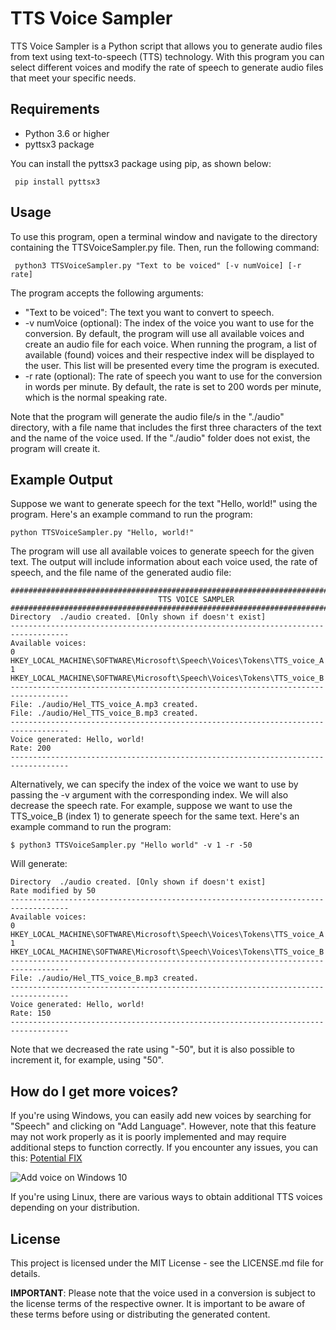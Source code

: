 # TTS Voice Sampler
TTS Voice Sampler is a Python script that allows you to generate audio files from text using text-to-speech (TTS) technology. With this program you can select different voices and modify the rate of speech to generate audio files that meet your specific needs.

## Requirements
-   Python 3.6 or higher
-   pyttsx3 package

You can install the pyttsx3 package using pip, as shown below:

   ```
    pip install pyttsx3
   ```
   
## Usage
To use this program, open a terminal window and navigate to the directory containing the TTSVoiceSampler.py file. Then, run the following command:

   ```
    python3 TTSVoiceSampler.py "Text to be voiced" [-v numVoice] [-r rate]
   ```
   
The program accepts the following arguments:

- "Text to be voiced": The text you want to convert to speech.
- -v numVoice (optional): The index of the voice you want to use for the conversion. By default, the program will use all available voices and create an audio file for each voice. When running the program, a list of available (found) voices and their respective index will be displayed to the user. This list will be presented every time the program is executed.
- -r rate (optional): The rate of speech you want to use for the conversion in words per minute. By default, the rate is set to 200 words per minute, which is the normal speaking rate.

Note that the program will generate the audio file/s in the "./audio" directory, with a file name that includes the first three characters of the text and the name of the voice used. If the "./audio" folder does not exist, the program will create it.

## Example Output
Suppose we want to generate speech for the text "Hello, world!" using the program. Here's an example command to run the program:
```
python TTSVoiceSampler.py "Hello, world!"
```
The program will use all available voices to generate speech for the given text. The output will include information about each voice used, the rate of speech, and the file name of the generated audio file:
```
###################################################################################
                                 TTS VOICE SAMPLER
###################################################################################
Directory  ./audio created. [Only shown if doesn't exist]
-----------------------------------------------------------------------------------
Available voices:
0 HKEY_LOCAL_MACHINE\SOFTWARE\Microsoft\Speech\Voices\Tokens\TTS_voice_A
1 HKEY_LOCAL_MACHINE\SOFTWARE\Microsoft\Speech\Voices\Tokens\TTS_voice_B
-----------------------------------------------------------------------------------
File: ./audio/Hel_TTS_voice_A.mp3 created.
File: ./audio/Hel_TTS_voice_B.mp3 created.
-----------------------------------------------------------------------------------
Voice generated: Hello, world!
Rate: 200
-----------------------------------------------------------------------------------
```
Alternatively, we can specify the index of the voice we want to use by passing the -v argument with the corresponding index. We will also decrease the speech rate. For example, suppose we want to use the TTS_voice_B (index 1) to generate speech for the same text. Here's an example command to run the program:
```
$ python3 TTSVoiceSampler.py "Hello world" -v 1 -r -50
````
Will generate:
```
Directory  ./audio created. [Only shown if doesn't exist]
Rate modified by 50
-----------------------------------------------------------------------------------
Available voices:
0 HKEY_LOCAL_MACHINE\SOFTWARE\Microsoft\Speech\Voices\Tokens\TTS_voice_A
1 HKEY_LOCAL_MACHINE\SOFTWARE\Microsoft\Speech\Voices\Tokens\TTS_voice_B
-----------------------------------------------------------------------------------
File: ./audio/Hel_TTS_voice_B.mp3 created.
-----------------------------------------------------------------------------------
Voice generated: Hello, world!
Rate: 150
-----------------------------------------------------------------------------------
```
Note that we decreased the rate using "-50", but it is also possible to increment it, for example, using "50".

## How do I get more voices?
If you're using Windows, you can easily add new voices by searching for "Speech" and clicking on "Add Language". However, note that this feature may not work properly as it is poorly implemented and may require additional steps to function correctly. If you encounter any issues, you can this: [Potential FIX](https://puneet166.medium.com/how-to-added-more-speakers-and-voices-in-pyttsx3-offline-text-to-speech-812c83d14c13)

![Add voice on Windows 10](/docs/addVoice.png)
 
If you're using Linux, there are various ways to obtain additional TTS voices depending on your distribution.

## License
This project is licensed under the MIT License - see the LICENSE.md file for details.

**IMPORTANT**: Please note that the voice used in a conversion is subject to the
license terms of the respective owner. It is important to be aware of these 
terms before using or distributing the generated content.
